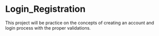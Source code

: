 # Login_Registration
This project will be practice on the concepts of creating an account and login process with the proper validations.
